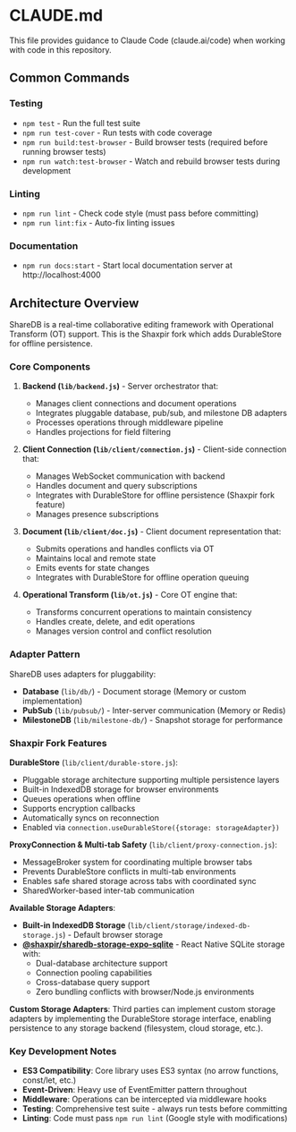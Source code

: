 # CLAUDE.md

This file provides guidance to Claude Code (claude.ai/code) when working with code in this repository.

## Common Commands

### Testing
- `npm test` - Run the full test suite
- `npm run test-cover` - Run tests with code coverage
- `npm run build:test-browser` - Build browser tests (required before running browser tests)
- `npm run watch:test-browser` - Watch and rebuild browser tests during development

### Linting
- `npm run lint` - Check code style (must pass before committing)
- `npm run lint:fix` - Auto-fix linting issues

### Documentation
- `npm run docs:start` - Start local documentation server at http://localhost:4000

## Architecture Overview

ShareDB is a real-time collaborative editing framework with Operational Transform (OT) support. This is the Shaxpir fork which adds DurableStore for offline persistence.

### Core Components

1. **Backend (`lib/backend.js`)** - Server orchestrator that:
   - Manages client connections and document operations
   - Integrates pluggable database, pub/sub, and milestone DB adapters
   - Processes operations through middleware pipeline
   - Handles projections for field filtering

2. **Client Connection (`lib/client/connection.js`)** - Client-side connection that:
   - Manages WebSocket communication with backend
   - Handles document and query subscriptions
   - Integrates with DurableStore for offline persistence (Shaxpir fork feature)
   - Manages presence subscriptions

3. **Document (`lib/client/doc.js`)** - Client document representation that:
   - Submits operations and handles conflicts via OT
   - Maintains local and remote state
   - Emits events for state changes
   - Integrates with DurableStore for offline operation queuing

4. **Operational Transform (`lib/ot.js`)** - Core OT engine that:
   - Transforms concurrent operations to maintain consistency
   - Handles create, delete, and edit operations
   - Manages version control and conflict resolution

### Adapter Pattern

ShareDB uses adapters for pluggability:
- **Database** (`lib/db/`) - Document storage (Memory or custom implementation)
- **PubSub** (`lib/pubsub/`) - Inter-server communication (Memory or Redis)
- **MilestoneDB** (`lib/milestone-db/`) - Snapshot storage for performance

### Shaxpir Fork Features

**DurableStore** (`lib/client/durable-store.js`):
- Pluggable storage architecture supporting multiple persistence layers
- Built-in IndexedDB storage for browser environments
- Queues operations when offline
- Supports encryption callbacks
- Automatically syncs on reconnection
- Enabled via `connection.useDurableStore({storage: storageAdapter})`

**ProxyConnection & Multi-tab Safety** (`lib/client/proxy-connection.js`):
- MessageBroker system for coordinating multiple browser tabs
- Prevents DurableStore conflicts in multi-tab environments
- Enables safe shared storage across tabs with coordinated sync
- SharedWorker-based inter-tab communication

**Available Storage Adapters**:
- **Built-in IndexedDB Storage** (`lib/client/storage/indexed-db-storage.js`) - Default browser storage
- **[@shaxpir/sharedb-storage-expo-sqlite](https://github.com/shaxpir/sharedb-storage-expo-sqlite)** - React Native SQLite storage with:
  - Dual-database architecture support
  - Connection pooling capabilities  
  - Cross-database query support
  - Zero bundling conflicts with browser/Node.js environments

**Custom Storage Adapters**:
Third parties can implement custom storage adapters by implementing the DurableStore storage interface, enabling persistence to any storage backend (filesystem, cloud storage, etc.).

### Key Development Notes

- **ES3 Compatibility**: Core library uses ES3 syntax (no arrow functions, const/let, etc.)
- **Event-Driven**: Heavy use of EventEmitter pattern throughout
- **Middleware**: Operations can be intercepted via middleware hooks
- **Testing**: Comprehensive test suite - always run tests before committing
- **Linting**: Code must pass `npm run lint` (Google style with modifications)